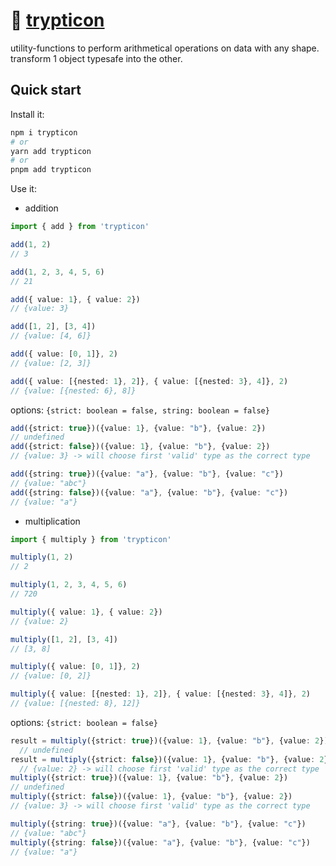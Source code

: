 # 🦖 [trypticon](https://tfwiki.net/mediawiki/images2/4/4f/TrypticonGenerations1.jpg)

utility-functions to perform arithmetical operations on data with any shape.<br/>
transform 1 object typesafe into the other.

## Quick start

Install it:

```bash
npm i trypticon
# or
yarn add trypticon
# or
pnpm add trypticon
```

Use it:

- addition

```ts
import { add } from 'trypticon'

add(1, 2)
// 3

add(1, 2, 3, 4, 5, 6)
// 21

add({ value: 1}, { value: 2})
// {value: 3}

add([1, 2], [3, 4])
// {value: [4, 6]}

add({ value: [0, 1]}, 2)
// {value: [2, 3]}

add({ value: [{nested: 1}, 2]}, { value: [{nested: 3}, 4]}, 2)
// {value: [{nested: 6}, 8]}
```

options: `{strict: boolean = false, string: boolean = false}` 

```ts
add({strict: true})({value: 1}, {value: "b"}, {value: 2})
// undefined
add({strict: false})({value: 1}, {value: "b"}, {value: 2})
// {value: 3} -> will choose first 'valid' type as the correct type

add({string: true})({value: "a"}, {value: "b"}, {value: "c"})
// {value: "abc"}
add({string: false})({value: "a"}, {value: "b"}, {value: "c"})
// {value: "a"}
```

- multiplication

```ts
import { multiply } from 'trypticon'

multiply(1, 2)
// 2

multiply(1, 2, 3, 4, 5, 6)
// 720

multiply({ value: 1}, { value: 2})
// {value: 2}

multiply([1, 2], [3, 4])
// [3, 8]

multiply({ value: [0, 1]}, 2)
// {value: [0, 2]}

multiply({ value: [{nested: 1}, 2]}, { value: [{nested: 3}, 4]}, 2)
// {value: [{nested: 8}, 12]}
```

options: `{strict: boolean = false}`

```ts
result = multiply({strict: true})({value: 1}, {value: "b"}, {value: 2})
  // undefined
result = multiply({strict: false})({value: 1}, {value: "b"}, {value: 2})
  // {value: 2} -> will choose first 'valid' type as the correct type
multiply({strict: true})({value: 1}, {value: "b"}, {value: 2})
// undefined
multiply({strict: false})({value: 1}, {value: "b"}, {value: 2})
// {value: 3} -> will choose first 'valid' type as the correct type

multiply({string: true})({value: "a"}, {value: "b"}, {value: "c"})
// {value: "abc"}
multiply({string: false})({value: "a"}, {value: "b"}, {value: "c"})
// {value: "a"}
```

